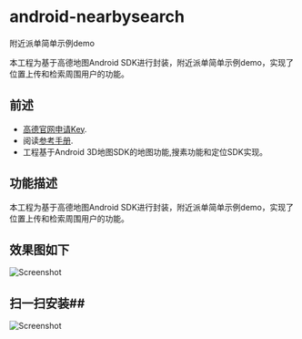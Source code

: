 # android-nearbysearch
附近派单简单示例demo

本工程为基于高德地图Android SDK进行封装，附近派单简单示例demo，实现了位置上传和检索周围用户的功能。
## 前述 ##
- [高德官网申请Key](http://lbs.amap.com/dev/#/).
- 阅读[参考手册](http://a.amap.com/lbs/static/unzip/Android_Map_Doc/index.html).
- 工程基于Android 3D地图SDK的地图功能,搜素功能和定位SDK实现。
## 功能描述 ##
本工程为基于高德地图Android SDK进行封装，附近派单简单示例demo，实现了位置上传和检索周围用户的功能。

## 效果图如下 ##

![Screenshot](https://raw.githubusercontent.com/amap-demo/android-nearbysearch/master/apk/picture.png)
             
## 扫一扫安装##
![Screenshot]( https://raw.githubusercontent.com/amap-demo/android-nearbysearch/master/apk/download.png)  
